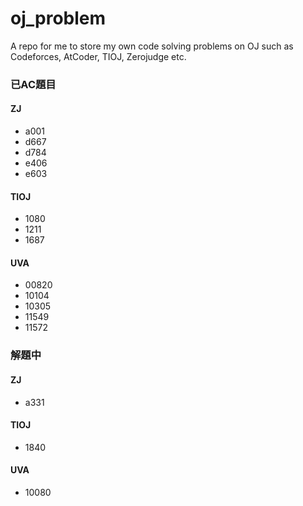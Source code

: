 # oj_problem
A repo for me to store my own code solving problems on OJ such as Codeforces, AtCoder, TIOJ, Zerojudge etc. 

### 已AC題目

#### ZJ

- a001
- d667
- d784
- e406
- e603

#### TIOJ

- 1080
- 1211
- 1687

#### UVA

- 00820
- 10104
- 10305
- 11549
- 11572

### 解題中

#### ZJ

- a331

#### TIOJ

- 1840

#### UVA

- 10080
